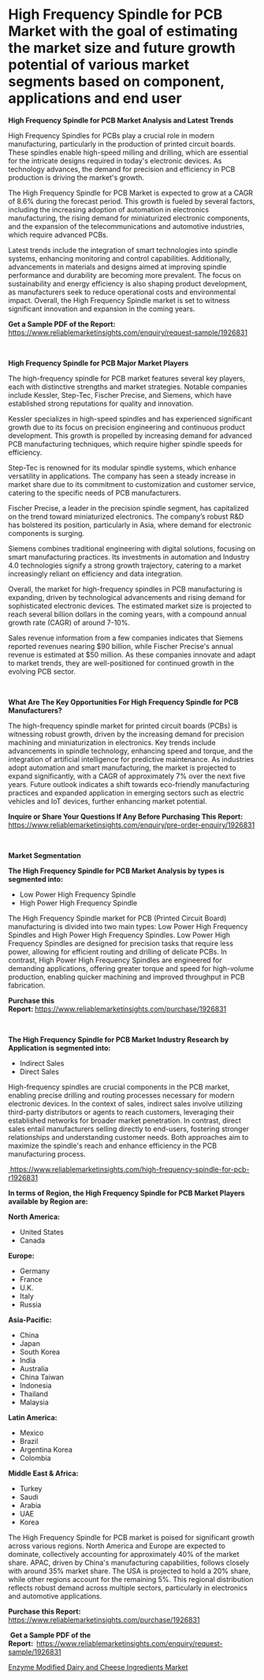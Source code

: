 <p><h1>High Frequency Spindle for PCB Market with the goal of estimating the market size and future growth potential of various market segments based on component, applications and end user</h1></p><p><strong>High Frequency Spindle for PCB Market Analysis and Latest Trends</strong></p>
<p><p>High Frequency Spindles for PCBs play a crucial role in modern manufacturing, particularly in the production of printed circuit boards. These spindles enable high-speed milling and drilling, which are essential for the intricate designs required in today's electronic devices. As technology advances, the demand for precision and efficiency in PCB production is driving the market's growth.</p><p>The High Frequency Spindle for PCB Market is expected to grow at a CAGR of 8.6% during the forecast period. This growth is fueled by several factors, including the increasing adoption of automation in electronics manufacturing, the rising demand for miniaturized electronic components, and the expansion of the telecommunications and automotive industries, which require advanced PCBs. </p><p>Latest trends include the integration of smart technologies into spindle systems, enhancing monitoring and control capabilities. Additionally, advancements in materials and designs aimed at improving spindle performance and durability are becoming more prevalent. The focus on sustainability and energy efficiency is also shaping product development, as manufacturers seek to reduce operational costs and environmental impact. Overall, the High Frequency Spindle market is set to witness significant innovation and expansion in the coming years.</p></p>
<p><strong>Get a Sample PDF of the Report:&nbsp;</strong> <a href="https://www.reliablemarketinsights.com/enquiry/request-sample/1926831?utm_campaign=3264&utm_medium=2&utm_source=Github&utm_content=ia&utm_term=28032025&utm_id=high-frequency-spindle-for-pcb">https://www.reliablemarketinsights.com/enquiry/request-sample/1926831</a></p>
<p>&nbsp;</p>
<p><strong>High Frequency Spindle for PCB Major Market Players</strong></p>
<p><p>The high-frequency spindle for PCB market features several key players, each with distinctive strengths and market strategies. Notable companies include Kessler, Step-Tec, Fischer Precise, and Siemens, which have established strong reputations for quality and innovation.</p><p>Kessler specializes in high-speed spindles and has experienced significant growth due to its focus on precision engineering and continuous product development. This growth is propelled by increasing demand for advanced PCB manufacturing techniques, which require higher spindle speeds for efficiency.</p><p>Step-Tec is renowned for its modular spindle systems, which enhance versatility in applications. The company has seen a steady increase in market share due to its commitment to customization and customer service, catering to the specific needs of PCB manufacturers.</p><p>Fischer Precise, a leader in the precision spindle segment, has capitalized on the trend toward miniaturized electronics. The company’s robust R&D has bolstered its position, particularly in Asia, where demand for electronic components is surging.</p><p>Siemens combines traditional engineering with digital solutions, focusing on smart manufacturing practices. Its investments in automation and Industry 4.0 technologies signify a strong growth trajectory, catering to a market increasingly reliant on efficiency and data integration.</p><p>Overall, the market for high-frequency spindles in PCB manufacturing is expanding, driven by technological advancements and rising demand for sophisticated electronic devices. The estimated market size is projected to reach several billion dollars in the coming years, with a compound annual growth rate (CAGR) of around 7-10%.</p><p>Sales revenue information from a few companies indicates that Siemens reported revenues nearing $90 billion, while Fischer Precise's annual revenue is estimated at $50 million. As these companies innovate and adapt to market trends, they are well-positioned for continued growth in the evolving PCB sector.</p></p>
<p>&nbsp;</p>
<p><strong>What Are The Key Opportunities For High Frequency Spindle for PCB Manufacturers?</strong></p>
<p><p>The high-frequency spindle market for printed circuit boards (PCBs) is witnessing robust growth, driven by the increasing demand for precision machining and miniaturization in electronics. Key trends include advancements in spindle technology, enhancing speed and torque, and the integration of artificial intelligence for predictive maintenance. As industries adopt automation and smart manufacturing, the market is projected to expand significantly, with a CAGR of approximately 7% over the next five years. Future outlook indicates a shift towards eco-friendly manufacturing practices and expanded application in emerging sectors such as electric vehicles and IoT devices, further enhancing market potential.</p></p>
<p><strong>Inquire or Share Your Questions If Any Before Purchasing This Report:</strong> <a href="https://www.reliablemarketinsights.com/enquiry/pre-order-enquiry/1926831?utm_campaign=3264&utm_medium=2&utm_source=Github&utm_content=ia&utm_term=28032025&utm_id=high-frequency-spindle-for-pcb">https://www.reliablemarketinsights.com/enquiry/pre-order-enquiry/1926831</a></p>
<p>&nbsp;</p>
<p><strong>Market Segmentation</strong></p>
<p><strong>The High Frequency Spindle for PCB Market Analysis by types is segmented into:</strong></p>
<p><ul><li>Low Power High Frequency Spindle</li><li>High Power High Frequency Spindle</li></ul></p>
<p><p>The High Frequency Spindle market for PCB (Printed Circuit Board) manufacturing is divided into two main types: Low Power High Frequency Spindles and High Power High Frequency Spindles. Low Power High Frequency Spindles are designed for precision tasks that require less power, allowing for efficient routing and drilling of delicate PCBs. In contrast, High Power High Frequency Spindles are engineered for demanding applications, offering greater torque and speed for high-volume production, enabling quicker machining and improved throughput in PCB fabrication.</p></p>
<p><strong>Purchase this Report:&nbsp;</strong><a href="https://www.reliablemarketinsights.com/purchase/1926831?utm_campaign=3264&utm_medium=2&utm_source=Github&utm_content=ia&utm_term=28032025&utm_id=high-frequency-spindle-for-pcb">https://www.reliablemarketinsights.com/purchase/1926831</a></p>
<p>&nbsp;</p>
<p><strong>The High Frequency Spindle for PCB Market Industry Research by Application is segmented into:</strong></p>
<p><ul><li>Indirect Sales</li><li>Direct Sales</li></ul></p>
<p><p>High-frequency spindles are crucial components in the PCB market, enabling precise drilling and routing processes necessary for modern electronic devices. In the context of sales, indirect sales involve utilizing third-party distributors or agents to reach customers, leveraging their established networks for broader market penetration. In contrast, direct sales entail manufacturers selling directly to end-users, fostering stronger relationships and understanding customer needs. Both approaches aim to maximize the spindle's reach and enhance efficiency in the PCB manufacturing process.</p></p>
<p><a href="https://www.reliablemarketinsights.com/high-frequency-spindle-for-pcb-r1926831?utm_campaign=3264&utm_medium=2&utm_source=Github&utm_content=ia&utm_term=28032025&utm_id=high-frequency-spindle-for-pcb">&nbsp;https://www.reliablemarketinsights.com/high-frequency-spindle-for-pcb-r1926831</a></p>
<p><strong>In terms of Region, the High Frequency Spindle for PCB Market Players available by Region are:</strong></p>
<p>
    <p> <strong> North America: </strong>
        <ul>
            <li>United States</li>
            <li>Canada</li>
        </ul>
        </p> 
    <p> <strong> Europe: </strong>
        <ul>
            <li>Germany</li>
            <li>France</li>
            <li>U.K.</li>
            <li>Italy</li>
            <li>Russia</li>
        </ul>
        </p> 
    <p> <strong> Asia-Pacific: </strong>
        <ul>
            <li>China</li>
            <li>Japan</li>
            <li>South Korea</li>
            <li>India</li>
            <li>Australia</li>
            <li>China Taiwan</li>
            <li>Indonesia</li>
            <li>Thailand</li>
            <li>Malaysia</li>
        </ul>
        </p> 
    <p> <strong> Latin America: </strong>
        <ul>
            <li>Mexico</li>
            <li>Brazil</li>
            <li>Argentina Korea</li>
            <li>Colombia</li>
        </ul>
        </p> 
    <p> <strong> Middle East & Africa: </strong>
        <ul>
            <li>Turkey</li>
            <li>Saudi</li>
            <li>Arabia</li>
            <li>UAE</li>
            <li>Korea</li>
        </ul>
    </p>
    </p>
<p><p>The High Frequency Spindle for PCB market is poised for significant growth across various regions. North America and Europe are expected to dominate, collectively accounting for approximately 40% of the market share. APAC, driven by China's manufacturing capabilities, follows closely with around 35% market share. The USA is projected to hold a 20% share, while other regions account for the remaining 5%. This regional distribution reflects robust demand across multiple sectors, particularly in electronics and automotive applications.</p></p>
<p><strong>Purchase this Report: </strong><a href="https://www.reliablemarketinsights.com/purchase/1926831?utm_campaign=3264&utm_medium=2&utm_source=Github&utm_content=ia&utm_term=28032025&utm_id=high-frequency-spindle-for-pcb">https://www.reliablemarketinsights.com/purchase/1926831</a></p>
<p>&nbsp;<strong>Get a Sample PDF of the Report:&nbsp;&nbsp;</strong><a href="https://www.reliablemarketinsights.com/enquiry/request-sample/1926831?utm_campaign=3264&utm_medium=2&utm_source=Github&utm_content=ia&utm_term=28032025&utm_id=high-frequency-spindle-for-pcb">https://www.reliablemarketinsights.com/enquiry/request-sample/1926831</a></p>
<p><strong></strong></p>
<p><p><a href="https://github.com/tanckfelli84/Market-Research-Report-List-1/blob/main/enzyme-modified-dairy-and-cheese-ingredients-market.md?utm_campaign=3264&utm_medium=2&utm_source=Github&utm_content=ia&utm_term=28032025&utm_id=high-frequency-spindle-for-pcb">Enzyme Modified Dairy and Cheese Ingredients Market</a></p></p>